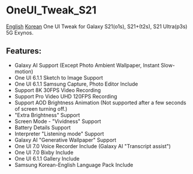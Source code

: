 # OneUI_Tweak_S21
[English](https://github.com/amondtips2/OneUI_Tweak_S21/blob/oneui_6.1/README.md) [Korean](https://github.com/amondtips2/OneUI_Tweak_S21/blob/oneui_6.1/README_ko.md)
One UI Tweak for Galaxy S21(o1s), S21+(t2s), S21 Ultra(p3s) 5G Exynos.

## Features:
- Galaxy AI Support (Except Photo Ambient Wallpaper, Instant Slow-motion)
- One UI 6.1.1 Sketch to Image Support
- One UI 6.1.1 Samsung Capture, Photo Editor Include
- Support 8K 30FPS Video Recording
- Support Pro Video UHD 120FPS Recording
- Support AOD Brightness Animation (Not supported after a few seconds of screen turning off.)
- "Extra Brightness" Support
- Screen Mode - "Vividness" Support
- Battery Details Support
- Interpreter "Listening mode" Support
- Galaxy AI "Generative Wallpaper" Support
- One UI 7.0 Voice Recorder Include (Galaxy AI "Transcript assist")
- One UI 7.0 Bixby Include
- One UI 6.1.1 Gallery Include
- Samsung Korean-English Language Pack Include
